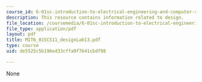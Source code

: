```yaml
---
course_id: 6-01sc-introduction-to-electrical-engineering-and-computer-science-i-spring-2011
description: This resource contains information related to design.
file_location: /coursemedia/6-01sc-introduction-to-electrical-engineering-and-computer-science-i-spring-2011/de5525c5b196ed33cffa9f7641cbdf98_MIT6_01SCS11_designLab13.pdf
file_type: application/pdf
layout: pdf
title: MIT6_01SCS11_designLab13.pdf
type: course
uid: de5525c5b196ed33cffa9f7641cbdf98

---
```

None